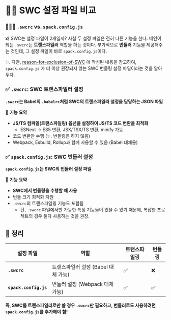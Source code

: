 # 👯‍♀️ SWC 설정 파일 비교

### 🧚🏻‍♂️ `.swcrc` vs. `spack.config.js`

왜 SWC는 설정 파일이 2개일까? 사실 두 설정 파일은 전혀 다른 기능을 한다. 메인이 되는 `.swcrc`는 **트랜스파일러** 역할을 하는 것이다. 부가적으로 **번들러** 기능을 제공해주는 것인데, 그 설정 파일이 바로 `spack.config.js`이다. 

✨. 다만, [reason-for-exclusion-of-SWC](reason-for-exclusion-of-SWC.md) 에 작성된 내용을 참고하여, `spack.config.js` 가 더 이상 권장되지 않는 SWC 번들링 설정 파일이라는 것을 알아두자.

### ✅ **`.swcrc`: SWC 트랜스파일러 설정**  
**`.swcrc`는 Babel의 `.babelrc`처럼 SWC의 트랜스파일러 설정을 담당하는 JSON 파일**

📌 **기능 요약**
- **JS/TS 컴파일(트랜스파일링) 옵션을 설정하여 JS/TS 코드 변환을 최적화**
  - ESNext → ES5 변환, JSX/TSX/TS 변환, minify 가능
- 코드 변환만 수행 (✨. 번들링은 하지 않음)
- Webpack, Esbuild, Rollup과 함께 사용할 수 있음 (Babel 대체용)

### ✅ **`spack.config.js`: SWC 번들러 설정**
**`spack.config.js`는 SWC의 번들러 설정 파일**

📌 **기능 요약**
- **SWC에서 번들링을 수행할 때 사용**
- 번들 크기 최적화 지원
- `.swcrc`의 트랜스파일링 기능도 포함됨
  - 단, `.swcrc` 파일에서만 가능한 특정 기능들이 있을 수 있기 때문에, 복잡한 프로젝트의 경우 둘다 사용하는 것을 권장. 

## 🏁 정리
| 설정 파일 | 역할 | 트랜스파일링 | 번들링 |
|------|------|----|---|
| **`.swcrc`** | 트랜스파일러 설정 (Babel 대체 가능) | ✅ | ❌ |
| **`spack.config.js`** | 번들러 설정 (Webpack 대체 가능) | ✅ | ✅ |

**즉, SWC를 트랜스파일러로만 쓸 경우 `.swcrc`만 필요하고, 번들러로도 사용하려면 `spack.config.js`를 추가해야 함!**
